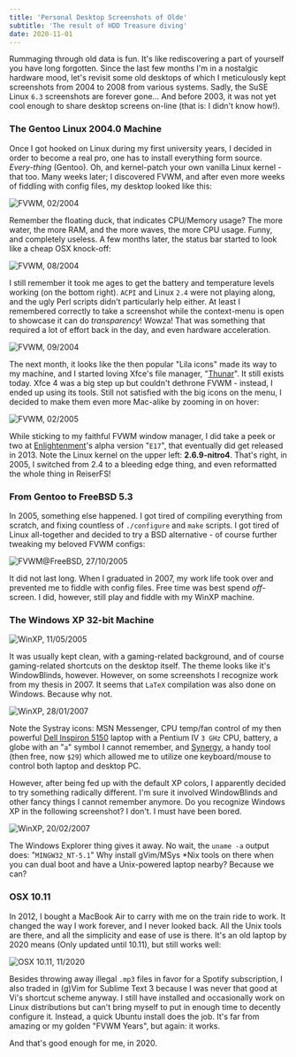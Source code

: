 ```yaml
---
title: 'Personal Desktop Screenshots of Olde'
subtitle: 'The result of HDD Treasure diving'
date: 2020-11-01
---
```


Rummaging through old data is fun. It's like rediscovering a part of yourself you have long forgotten. Since the last few months I'm in a nostalgic hardware mood, let's revisit some old desktops of which I meticulously kept screenshots from 2004 to 2008 from various systems. Sadly, the SuSE Linux `6.3` screenshots are forever gone... And before 2003, it was not yet cool enough to share desktop screens on-line (that is: I didn't know how!). 

### The Gentoo Linux 2004.0 Machine

Once I got hooked on Linux during my first university years, I decided in order to become a real pro, one has to install everything form source. _Every-thing_ (Gentoo). Oh, and kernel-patch your own vanilla Linux kernel - that too. Many weeks later; I discovered FVWM, and after even more weeks of fiddling with config files, my desktop looked like this:

![](/img/desktopshots/feb2004.jpg "FVWM, 02/2004")

Remember the floating duck, that indicates CPU/Memory usage? The more water, the more RAM, and the more waves, the more CPU usage. Funny, and completely useless. 
A few months later, the status bar started to look like a cheap OSX knock-off:

![](/img/desktopshots/fvwm_aug2004.jpg "FVWM, 08/2004")

I still remember it took me ages to get the battery and temperature levels working (on the bottom right). `ACPI` and Linux `2.4` were not playing along, and the ugly Perl scripts didn't particularly help either. At least I remembered correctly to take a screenshot while the context-menu is open to showcase it can do _transparency_! Wowza! That was something that required a lot of effort back in the day, and even hardware acceleration. 

![](/img/desktopshots/lila_sept2004.jpg "FVWM, 09/2004")

The next month, it looks like the then popular "Lila icons" made its way to my machine, and I started loving Xfce's file manager, "[Thunar](https://docs.xfce.org/xfce/thunar/start)". It still exists today. Xfce 4 was a big step up but couldn't dethrone FVWM - instead, I ended up using its tools. Still not satisfied with the big icons on the menu, I decided to make them even more Mac-alike by zooming in on hover:

![](/img/desktopshots/engagebusy_febr2005.jpg "FVWM, 02/2005")

While sticking to my faithful FVWM window manager, I did take a peek or two at [Enlightenment](https://www.enlightenment.org)'s alpha version "`E17`", that eventually did get released in 2013. Note the Linux kernel on the upper left: **2.6.9-nitro4**. That's right, in 2005, I switched from 2.4 to a bleeding edge thing, and even reformatted the whole thing in ReiserFS! 

### From Gentoo to FreeBSD 5.3

In 2005, something else happened. I got tired of compiling everything from scratch, and fixing countless of `./configure` and `make` scripts. I got tired of Linux all-together and decided to try a BSD alternative - of course further tweaking my beloved FVWM configs:

![](/img/desktopshots/fvwm_confnew_20051027_1.jpg "FVWM@FreeBSD, 27/10/2005")

It did not last long. When I graduated in 2007, my work life took over and prevented me to fiddle with config files. Free time was best spend _off_-screen. I did, however, still play and fiddle with my WinXP machine.

### The Windows XP 32-bit Machine

![](/img/desktopshots/Win32_Clean_11-05-2005.JPG "WinXP, 11/05/2005")

It was usually kept clean, with a gaming-related background, and of course gaming-related shortcuts on the desktop itself. The theme looks like it's WindowBlinds, however. However, on some screenshots I recognize work from my thesis in 2007. It seems that `LaTeX` compilation was also done on Windows. Because why not.

![](/img/desktopshots/20070128_win32_mooi.jpg "WinXP, 28/01/2007")

Note the Systray icons: MSN Messenger, CPU temp/fan control of my then powerful [Dell Inspiron 5150](https://www.cnet.com/reviews/dell-inspiron-5150-5150sap-review/) laptop with a Pentium IV `3 GHz` CPU, battery, a globe with an "`a`" symbol I cannot remember, and [Synergy](https://symless.com/synergy), a handy tool (then free, now `$29`) which allowed me to utilize one keyboard/mouse to control both laptop and desktop PC. 

However, after being fed up with the default XP colors, I apparently decided to try something radically different. I'm sure it involved WindowBlinds and other fancy things I cannot remember anymore. Do you recognize Windows XP in the following screenshot? I don't. I must have been bored. 

![](/img/desktopshots/klaklan_20072002.jpg "WinXP, 20/02/2007")

The Windows Explorer thing gives it away. No wait, the `uname -a` output does: "`MINGW32_NT-5.1`" Why install gVim/MSys *Nix tools on there when you can dual boot and have a Unix-powered laptop nearby? Because we can?

### OSX 10.11

In 2012, I bought a MacBook Air to carry with me on the train ride to work. It changed the way I work forever, and I never looked back. All the Unix tools are there, and all the simplicity and ease of use is there. It's an old laptop by 2020 means (Only updated until 10.11), but still works well:

![](/img/desktopshots/osx.jpg "OSX 10.11, 11/2020")

Besides throwing away illegal `.mp3` files in favor for a Spotify subscription, I also traded in (g)Vim for Sublime Text 3 because I was never that good at Vi's shortcut scheme anyway. I still have installed and occasionally work on Linux distributions but can't bring myself to put in enough time to decently configure it. Instead, a quick Ubuntu install does the job. It's far from amazing or my golden "FVWM Years", but again: it works. 

And that's good enough for me, in 2020. 

